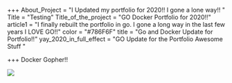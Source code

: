 +++
About_Project = "I Updated my portfolio for 2020!! I gone a lone way!!  "
Title = "Testing"
Title_of_the_project = "GO Docker Portfolio for 2020!!"
article1 = "I finally rebuilt the portfolio in go. I gone a long way in the last few years I LOVE GO!!"
color = "#786F6F"
title = "Go and Docker Update for Portfolio!!"
yay_2020_in_full_effect = "GO Update for the Portfolio Awesome Stuff "

+++
Docker Gopher!!

![](https://cdn-images-1.medium.com/max/1600/1*JfSp7LWmVE1nj15IrxWSWQ.png)